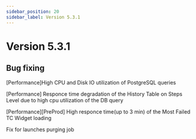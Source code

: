 ```yaml
---
sidebar_position: 20
sidebar_label: Version 5.3.1
---
```


# Version 5.3.1

## Bug fixing

[Performance]High CPU and Disk IO utilization of PostgreSQL queries

[Performance] Responce time degradation of the History Table on Steps Level due to high cpu utilization of the DB query

[Performance][PreProd] High responce time(up to 3 min) of the Most Failed TC Widget loading

Fix for launches purging job 
